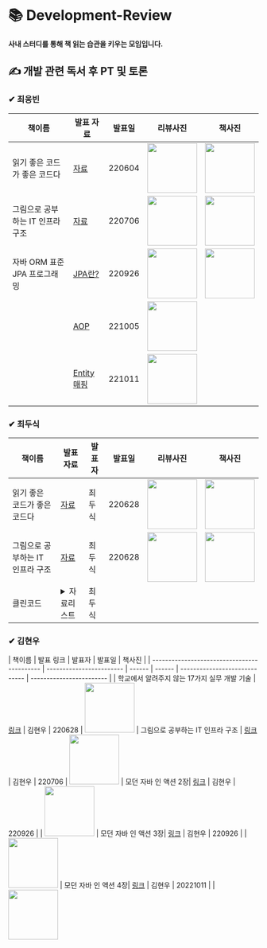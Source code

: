 # 📚 Development-Review
 **사내 스터디를 통해 책 읽는 습관을 키우는 모임입니다.**

## ✍ 개발 관련 독서 후 PT 및 토론 

### ✔ 최웅빈
| 책이름                                       | 발표 자료                  | 발표일 | 리뷰사진                        | 책사진 |
| ------------------------------------------- | ------------------------  | ------ | ----------------------------- | ------------------------ |
| 읽기 좋은 코드가 좋은 코드다 | [자료](https://binco.tistory.com/entry/%EC%9D%BD%EA%B8%B0%EC%A2%8B%EC%9D%80%EC%BD%94%EB%93%9C%EA%B0%80-%EC%A2%8B%EC%9D%80%EC%BD%94%EB%93%9C%EB%8B%A4-%EC%B1%85%EB%A6%AC%EB%B7%B0) | 220604 | <img src="https://user-images.githubusercontent.com/77534863/174533041-e32b3422-bab7-470f-9d84-65f0c237c29a.jpg" width="100" height="100"/> | <img src="https://img1.daumcdn.net/thumb/R1280x0/?scode=mtistory2&fname=https%3A%2F%2Fblog.kakaocdn.net%2Fdn%2FcFA8uq%2FbtrFGPS4GKu%2Fjiwaj4QOF0GufofC9M5f01%2Fimg.png" width="100" height="100"/>
| 그림으로 공부하는 IT 인프라 구조 | [자료](https://doosicee.tistory.com/entry/%EA%B7%B8%EB%A6%BC%EC%9C%BC%EB%A1%9C-%EA%B3%B5%EB%B6%80%ED%95%98%EB%8A%94-IT-%EC%9D%B8%ED%94%84%EB%9D%BC-%EA%B5%AC%EC%A1%B0%EC%A0%95%EB%A6%AC?category=1065345)  | 220706 | <img src="https://ifh.cc/g/R8J6XN.jpg" width="100" height="100"/> | <img src="https://blog.kakaocdn.net/dn/bCcUAH/btrFf3bvipV/mMJNgegZWuwVCv4oAW6B80/img.png" width="100" height="100"/> | <img src="https://blog.kakaocdn.net/dn/bCcUAH/btrFf3bvipV/mMJNgegZWuwVCv4oAW6B80/img.png" width="100" height="100"/>
| 자바 ORM 표준 JPA 프로그래밍 | [JPA란?](https://binco.tistory.com/entry/%EC%9E%90%EB%B0%94-ORM-%ED%91%9C%EC%A4%80-JPA-%ED%94%84%EB%A1%9C%EA%B7%B8%EB%9E%98%EB%B0%8D-JPA%EB%9E%80) | 220926 | <img src="https://user-images.githubusercontent.com/77534863/192191930-47989744-f9e1-49ad-ba6f-47d7fd047671.png" width="100" height="100"/> | <img src="https://user-images.githubusercontent.com/77534863/192174928-55b0a1df-1748-40ef-9a5e-660091f8006f.png" width="100" height="100"/> |
|  | [AOP](https://binco.tistory.com/entry/AOPAspect-Oriented-Programming-%ED%8C%8C%ED%97%A4%EC%B9%98%EA%B8%B0?category=1016668) | 221005 | <img src="https://user-images.githubusercontent.com/77534863/193979461-e36285d3-e92e-41f4-a8af-eb376fbb0818.png" width="100" height="100"/>  |  |
|  | [Entity 매핑](https://binco.tistory.com/entry/%EC%9E%90%EB%B0%94ORM%ED%91%9C%EC%A4%80-JPA-%ED%94%84%EB%A1%9C%EA%B7%B8%EB%9E%98%EB%B0%8D-%EC%97%94%ED%8B%B0%ED%8B%B0-%EB%A7%A4%ED%95%91) | 221011 | <img src="https://user-images.githubusercontent.com/77534863/193979461-e36285d3-e92e-41f4-a8af-eb376fbb0818.png" width="100" height="100"/>  |  |








### ✔ 최두식
| 책이름                                       | 발표 자료                 | 발표자 | 발표일 | 리뷰사진                        | 책사진 |
| ------------------------------------------- | ------------------------ | ------ | ------ | ----------------------------- | ------------------------ |
| 읽기 좋은 코드가 좋은 코드다 | [자료](https://doosicee.tistory.com/entry/%EC%9D%BD%EA%B8%B0-%EC%A2%8B%EC%9D%80-%EC%BD%94%EB%93%9C%EA%B0%80-%EC%A2%8B%EC%9D%80-%EC%BD%94%EB%93%9C%EB%8B%A4) | 최두식 | 220628 | <img src="https://user-images.githubusercontent.com/82255957/192176003-86d20881-fd2c-4dd4-86e8-dc98a5c7019b.png" width="100" height="100"/> | <img src="https://img1.daumcdn.net/thumb/R1280x0/?scode=mtistory2&fname=https%3A%2F%2Fblog.kakaocdn.net%2Fdn%2FcFA8uq%2FbtrFGPS4GKu%2Fjiwaj4QOF0GufofC9M5f01%2Fimg.png" width="100" height="100"/>
| 그림으로 공부하는 IT 인프라 구조 | [자료](https://doosicee.tistory.com/entry/%EA%B7%B8%EB%A6%BC%EC%9C%BC%EB%A1%9C-%EA%B3%B5%EB%B6%80%ED%95%98%EB%8A%94-IT-%EC%9D%B8%ED%94%84%EB%9D%BC-%EA%B5%AC%EC%A1%B0%EC%A0%95%EB%A6%AC) | 최두식 | 220628 |<img src="https://img1.daumcdn.net/thumb/R1280x0/?scode=mtistory2&fname=https%3A%2F%2Fblog.kakaocdn.net%2Fdn%2Ft6GYK%2FbtrFbNBx3Xe%2FniA1FYtzBfqAcCkoVTETW1%2Fimg.png" width="100" height="100"/> | <img src="https://blog.kakaocdn.net/dn/bCcUAH/btrFf3bvipV/mMJNgegZWuwVCv4oAW6B80/img.png" width="100" height="100"/>
| 클린코드 |<details><summary> 자료리스트</summary><div markdown="1">* [1장 깨끗한 코드](https://doosicee.tistory.com/entry/CleanCode-1%EC%9E%A5-%EA%B9%A8%EB%81%97%ED%95%9C-%EC%BD%94%EB%93%9C?category=1083699)<br> * [2장 의미 있는 이름](https://doosicee.tistory.com/entry/CleanCode-2%EC%9E%A5-%EC%9D%98%EB%AF%B8-%EC%9E%88%EB%8A%94-%EC%9D%B4%EB%A6%84?category=1083699)<br> * [3장 함수](https://doosicee.tistory.com/entry/CleanCode-3%EC%9E%A5-%ED%95%A8%EC%88%98?category=1083699)<br> * [4장 주석](https://doosicee.tistory.com/entry/CleanCode-4%EC%9E%A5-%EC%A3%BC%EC%84%9D)</div></details>| 최두식 |  |  | | 

### ✔ 김현우 
| 책이름                                       | 발표 링크                 | 발표자 | 발표일 | 책사진 |
| ------------------------------------------- | ------------------------ | ------ | ------ | ----------------------------- | ------------------------ |
| 학교에서 알려주지 않는 17가지 실무 개발 기술 | [링크](https://rudtjs49.tistory.com/entry/%ED%95%99%EA%B5%90%EC%97%90%EC%84%9C-%EC%95%8C%EB%A0%A4%EC%A3%BC%EC%A7%80-%EC%95%8A%EB%8A%94-17%EA%B0%80%EC%A7%80-%EC%8B%A4%EB%AC%B4-%EA%B0%9C%EB%B0%9C-%EA%B8%B0%EC%88%A0-%EC%B1%85-%EB%A6%AC%EB%B7%B0) | 김현우 | 220628 | <img src="https://img1.daumcdn.net/thumb/R1280x0/?scode=mtistory2&fname=https%3A%2F%2Fblog.kakaocdn.net%2Fdn%2FpXd3y%2FbtrFTNAEoLr%2FND4yauDkKcENlsWCSHxmA1%2Fimg.jpg" width="100" height="100"/>
| 그림으로 공부하는 IT 인프라 구조 | [링크](https://rudtjs49.tistory.com/entry/%EA%B7%B8%EB%A6%BC%EC%9C%BC%EB%A1%9C-%EA%B3%B5%EB%B6%80%ED%95%98%EB%8A%94-IT-%EC%9D%B8%ED%94%84%EB%9D%BC-%EA%B5%AC%EC%A1%B0-%EC%B1%85-%EB%A6%AC%EB%B7%B0) | 김현우 | 220706 | <img src="http://image.yes24.com/goods/95800974/XL" width="100" height="100"/>
| 모던 자바 인 액션 2장| [링크](https://rudtjs49.tistory.com/entry/%EB%AA%A8%EB%8D%98-%EC%9E%90%EB%B0%94-%EC%9D%B8-%EC%95%A1%EC%85%98-2%EC%9E%A5-%EB%8F%99%EC%9E%91-%ED%8C%8C%EB%9D%BC%EB%AF%B8%ED%84%B0%ED%99%94-%EC%BD%94%EB%93%9C-%EC%A0%84%EB%8B%AC%ED%95%98%EA%B8%B0) | 김현우 | 220926 |  | <img src="http://image.yes24.com/goods/77125987/XL" width="100" height="100"/>
| 모던 자바 인 액션 3장| [링크](https://rudtjs49.tistory.com/entry/%EB%AA%A8%EB%8D%98-%EC%9E%90%EB%B0%94-%EC%9D%B8-%EC%95%A1%EC%85%98-3%EC%9E%A5-%EB%9E%8C%EB%8B%A4-%ED%91%9C%ED%98%84%EC%8B%9D) | 김현우 | 220926 |  | <img src="http://image.yes24.com/goods/77125987/XL" width="100" height="100"/>
| 모던 자바 인 액션 4장| [링크](https://rudtjs49.tistory.com/entry/%EB%AA%A8%EB%8D%98-%EC%9E%90%EB%B0%94-%EC%9D%B8-%EC%95%A1%EC%85%98-4%EC%9E%A5) | 김현우 | 20221011 |  | <img src="http://image.yes24.com/goods/77125987/XL" width="100" height="100"/>
